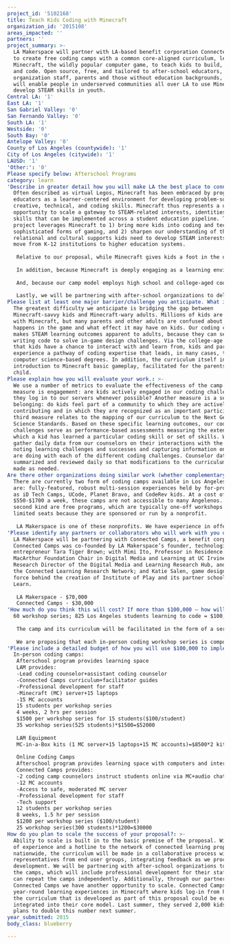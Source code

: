 ```yaml
---
project_id: '5102168'
title: Teach Kids Coding with Minecraft
organization_id: '2015108'
areas_impacted: ''
partners: ''
project_summary: >-
  LA Makerspace will partner with LA-based benefit corporation Connected Camps
  to create free coding camps with a common core-aligned curriculum, leveraging
  Minecraft, the wildly popular computer game, to teach kids to build, design,
  and code. Open source, free, and tailored to after-school educators, youth
  organization staff, parents and those without education backgrounds, the camps
  will enable people in underserved communities all over LA to use Minecraft to
  develop STEAM skills in youth.
Central LA: '1'
East LA: '1'
San Gabriel Valley: '0'
San Fernando Valley: '0'
South LA: '1'
Westside: '0'
South Bay: '0'
Antelope Valley: '0'
County of Los Angeles (countywide): '1'
City of Los Angeles (citywide): '1'
LAUSD: '1'
'Other:': '0'
Please specify below: Afterschool Programs
category: learn
'Describe in greater detail how you will make LA the best place to connect:': >-
  Often described as virtual Legos, Minecraft has been embraced by progressive
  educators as a learner-centered environment for developing problem-solving,
  creative, technical, and coding skills. Minecraft thus represents a unique
  opportunity to scale a gateway to STEAM-related interests, identities, and
  skills that can be implemented across a student education pipeline. This
  project leverages Minecraft to 1) bring more kids into coding and technically
  sophisticated forms of gaming, and 2) sharpen our understanding of the
  relational and cultural supports kids need to develop STEAM interests as they
  move from K-12 institutions to higher education systems.
    
   Relative to our proposal, while Minecraft gives kids a foot in the door, they need support to engage technically sophisticated aspects of Minecraft and fully develop STEAM interests. Prior research indicates that in order to engage in technical gaming interests kids need two supports: 1) peers and mentors they identify with, and 2) projects that engage their identities and interests. Our coding camp would offer these supports, both through the peer-based multiplayer environment in which the camp takes place, as well as via the curriculum itself.
   
   In addition, because Minecraft is deeply engaging as a learning environment, kids want to learn and have opportunities to cultivate positive attitudes toward learning. We know from research that attitudes toward learning play an important role in a child’s willingness to stay in school. It is our hope that by helping kids to develop positive attitudes toward learning, we can impact truancy rates in schools.
   
   And, because our camp model employs high school and college-aged counselors we are also working to reduce youth underemployment and unemployment.
   
   Lastly, we will be partnering with after-school organizations to deliver the camps, which will include professional development for their staff so they can repeat the camps independently.
Please list at least one major barrier/challenge you anticipate. What is your strategy for overcoming these obstacles?: >-
  The greatest difficulty we anticipate is bridging the gap between
  Minecraft-savvy kids and Minecraft-wary adults. Millions of kids are obsessed
  with Minecraft, but many parents and other adults are confused about what
  happens in the game and what effect it may have on kids. Our coding curriculum
  makes STEAM learning outcomes apparent to adults, because they can see them
  writing code to solve in-game design challenges. Via the college-age mentors
  that kids have a chance to interact with and learn from, kids and parents
  experience a pathway of coding expertise that leads, in many cases, to
  computer science-based degrees. In addition, the curriculum itself includes an
  introduction to Minecraft basic gameplay, facilitated for the parents by their
  child.
Please explain how you will evaluate your work.: >-
  We use a number of metrics to evaluate the effectiveness of the camp. One
  measure is engagement: are kids actively engaged in our coding challenges; do
  they log in to our servers whenever possible? Another measure is a sense of
  belonging: do kids feel part of a community to which they are actively
  contributing and in which they are recognized as an important participant? A
  third measure relates to the mapping of our curriculum to the Next Generation
  Science Standards. Based on these specific learning outcomes, our coding
  challenges serve as performance-based assessments measuring the extent to
  which a kid has learned a particular coding skill or set of skills. We also
  gather daily data from our counselors on their interactions with the kids,
  noting learning challenges and successes and capturing information on how kids
  are doing with each of the different coding challenges. Counselor data is
  summarized and reviewed daily so that modifications to the curriculum can be
  made as needed.
Are there other organizations doing similar work (whether complementary or competitive)? What is unique about your proposed approach?: >-
  There are currently two form of coding camps available in Los Angeles. These
  are: fully-featured, robust multi-session experiences held by for-profits such
  as iD Tech Camps, UCode, Planet Bravo, and CodeRev kids. At a cost of
  $550-$1700 a week, these camps are not accessible to many Angelenos. The
  second kind are free programs, which are typically one-off workshops or have
  limited seats because they are sponsored or run by a nonprofit.
   
   LA Makerspace is one of these nonprofits. We have experience in offering workshops in neighborhoods around LA County via our partnership with the Los Angeles Public Library (LAPL) system. Our workshops in Minecraft are multi-session, but spaces are limited by the funding available for LAPL. Partnering with Connected Camps to hold 200 hours of coding instruction remotely, for free, overcomes many of these obstacles. Particularly, through our partnership with afterschool programs, it empowers non-educator, non-Minecraft experts who work with LA’s underserved youth, to offer the camps for free again and again.
'Please identify any partners or collaborators who will work with you on this project. How much of the $100,000 grant award will each partner receive?': >-
  LA Makerspace will be partnering with Connected Camps, a benefit corporation.
  Connected Camps was co-founded by LA Makerspace’s founder, technologist and
  entrepreneur Tara Tiger Brown; with Mimi Ito, Professor in Residence and
  MacArthur Foundation Chair in Digital Media and Learning at UC Irvine,
  Research Director of the Digital Media and Learning Research Hub, and Chair of
  the Connected Learning Research Network; and Katie Salen, game designer and
  force behind the creation of Institute of Play and its partner school Quest to
  Learn. 
   
   LA Makerspace - $70,000
   Connected Camps - $30,000
'How much do you think this will cost? If more than $100,000 – how will you cover the additional costs?': |-
  60 workshop series; 825 Los Angeles students learning to code = $100,000
   
   The camp and its curriculum will be facilitated in the form of a series of workshops that will be made available to kids all over Los Angeles. The workshops will be delivered either in-person or online depending on the resources available in each afterschool setting. The in-person workshop is best for those afterschool programs that do not have laptops or sufficient internet access. LA Makerspace will run the entire workshop series and provide coding counselors, Minecraft server memberships for all participants, and something called a Minecraft-in-a-Box kit (1 Minecraft server + 15 laptops). The online coding workshop is for facilities that have computers and sufficient internet access and want to focus on flexibility and providing their staff with professional development. 
   
   We are proposing that each in-person coding workshop series is composed of 4 2-hour workshops and that we would offer 35 instances of the series with 525 students. Each online coding workshop series is composed of 8, 1.5 hour workshops and we will offer 25 instances of this series with 300 students.
'Please include a detailed budget of how you will use $100,000 to implement this project.': |-
  In-person coding camps:
   Afterschool program provides learning space
   LAM provides:
   -Lead coding counselor+assistant coding counselor
   -Connected Camps curriculum+facilitator guides
   -Professional development for staff
   -Minecraft (MC) server+15 laptops
   -15 MC accounts
   15 students per workshop series
   4 weeks, 2 hrs per session
   $1500 per workshop series for 15 students($100/student)
   35 workshop series(525 students)*$1500=$52000
   
   LAM Equipment
   MC-in-a-Box kits (1 MC server+15 laptops+15 MC accounts)=$8500*2 kits=$1700
   
   Online Coding Camps
   Afterschool program provides learning space with computers and internet access.
   Connected Camps provides:
   -2 coding camp counselors instruct students online via MC+audio chat
   -12 MC accounts
   -Access to safe, moderated MC server
   -Professional development for staff
   -Tech support
   12 students per workshop series
   8 weeks, 1.5 hr per session
   $1200 per workshop series ($100/student)
   25 workshop series(300 students)*1200=$30000
How do you plan to scale the success of your proposal?: >-
  Ability to scale is built in to the basic premise of the proposal. With years
  of experience and a hotline to the network of connected learning proponents
  nationwide, the curriculum will be made in a collaborative process with
  representatives from end user groups, integrating feedback as we proceed with
  development. We will be partnering with after-school organizations to deliver
  the camps, which will include professional development for their staff so they
  can repeat the camps independently. Additionally, through our partnership with
  Connected Camps we have another opportunity to scale. Connected Camps offers
  year-round learning experiences in Minecraft where kids log-in from home, and
  the curriculum that is developed as part of this proposal could be easily
  integrated into their core model. Last summer, they served 2,000 kids and have
  plans to double this number next summer.
year_submitted: 2015
body_class: blueberry

---
```

